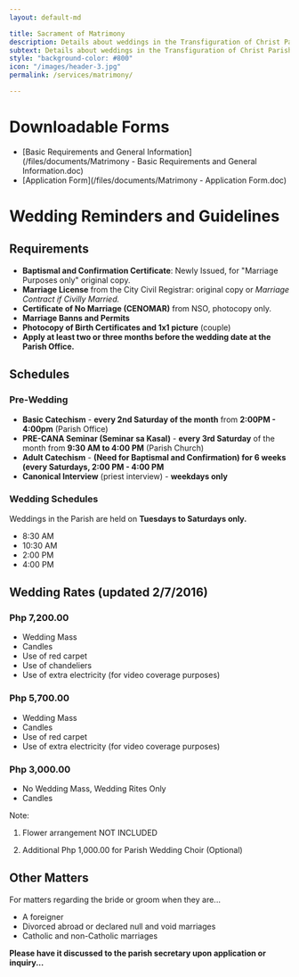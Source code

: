 ```yaml
---
layout: default-md

title: Sacrament of Matrimony
description: Details about weddings in the Transfiguration of Christ Parish.
subtext: Details about weddings in the Transfiguration of Christ Parish.
style: "background-color: #800"
icon: "/images/header-3.jpg"
permalink: /services/matrimony/

---
```


# Downloadable Forms

- [Basic Requirements and General Information](/files/documents/Matrimony - Basic Requirements and General Information.doc)
- [Application Form](/files/documents/Matrimony - Application Form.doc)

# Wedding Reminders and Guidelines

## Requirements

- **Baptismal and Confirmation Certificate**: Newly Issued, for "Marriage Purposes only" original copy.
- **Marriage License** from the City Civil Registrar: original copy or *Marriage Contract if Civilly Married.*
- **Certificate of No Marriage (CENOMAR)** from NSO, photocopy only.
- **Marriage Banns and Permits**
- **Photocopy of Birth Certificates and 1x1 picture** (couple)
- **Apply at least two or three months before the wedding date at the Parish Office.**

## Schedules

### Pre-Wedding

- **Basic Catechism** - **every 2nd Saturday of the month** from **2:00PM - 4:00pm** (Parish Office)
- **PRE-CANA Seminar (Seminar sa Kasal)** - **every 3rd Saturday** of the month from **9:30 AM to 4:00 PM** (Parish Church)
- **Adult Catechism** - **(Need for Baptismal and Confirmation) for 6 weeks (every Saturdays, 2:00 PM - 4:00 PM**
- **Canonical Interview** (priest interview) - **weekdays only**

### Wedding Schedules

Weddings in the Parish are held on **Tuesdays to Saturdays only.**

- 8:30 AM
- 10:30 AM
- 2:00 PM
- 4:00 PM

## Wedding Rates (updated 2/7/2016)

### Php 7,200.00

- Wedding Mass
- Candles
- Use of red carpet
- Use of chandeliers
- Use of extra electricity (for video coverage purposes)

### Php 5,700.00

- Wedding Mass
- Candles
- Use of red carpet
- Use of extra electricity (for video coverage purposes)

### Php 3,000.00

- No Wedding Mass, Wedding Rites Only
- Candles

Note:

1. Flower arrangement NOT INCLUDED

2. Additional Php 1,000.00 for Parish Wedding Choir (Optional)


## Other Matters

For matters regarding the bride or groom when they are...

- A foreigner
- Divorced abroad or declared null and void marriages
- Catholic and non-Catholic marriages

**Please have it discussed to the parish secretary upon application or inquiry...**

